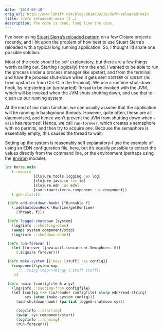 ```yaml
---
date: '2014-09-30'
orig_url: http://www.lshift.net/blog/2014/09/30/defn-reloaded-main
title: (defn reloaded/-main [] …)
description: The code is dead, long live the code.
---
```


I’ve been using [Stuart Sierra’s reloaded
pattern](http://thinkrelevance.com/blog/2013/06/04/clojure-workflow-reloaded)
on a few Clojure projects recently, and I hit upon the problem of how
best to use Stuart Sierra’s reloaded with a typical long running
application. So, I thought I’d share one possible solution.

Most of the code should be self explanatory, but there are a few things
worth calling out. Starting (logically) from the end, I wanted to be
able to run the process under a process manager like upstart, and from
the terminal, and have the process shut-down when it gets sent `SIGTERM`
or `SIGINT` (ie: from upstart or from Ctrl-C in the terminal). We use a
runtime-shut-down hook, by registering an (un-started) `Thread` to be
invoked with the JVM, which will be invoked when the JVM shuts shutting
down, and use that to clean up our running system.

At the end of our main function, we can usually assume that the
application will be running in background threads. However, quite often,
these are all daemonised, and hence won’t prevent the JVM from shutting
down when `-main` has returned. Hence, we call `run-forever`, which
creates a semaphore with no permits, and then try to acquire one.
Because the semaphore is essentially empty, this causes the thread to
wait.

Setting up the system is reasonably self explanatory–I use the example
of using an EDN configuration file, here, but it’s equally possible to
extract the values directly from the command line, or the environment
(perhaps using the [environ](https://github.com/weavejester/environ)
module).

```clojure
(ns horse.main
   (:require
             [clojure.tools.logging :as log]
             [clojure.java.io :as io]
             [clojure.edn :as edn]
             [com.stuartsierra.component :as component])
   (:gen-class))

 (defn add-shutdown-hook! [^Runnable f]
   (.addShutdownHook (Runtime/getRuntime)
     (Thread. f)))

 (defn logged-shutdown [system]
   (log/info ::shutting-down)
   (swap! system component/stop)
   (log/info ::shutdown-done))

 (defn run-forever []
   (let [forever (java.util.concurrent.Semaphore. 0)]
     (.acquire forever)))

 (defn make-system [{:keys [stuff] :as config}]
   (component/system-map
      ;; :thing (map->Thingy {:stuff stuff})
    ))

 (defn -main [configfile & argv]
   (log/info ::booting-from configfile)
   (let [config (-> (io/reader configfile) slurp edn/read-string)
         sys (atom (make-system config))]
     (add-shutdown-hook! (partial logged-shutdown sys))

     (log/info ::starting)
     (swap! sys component/start)
     (log/info ::running)
     (run-forever)))
```
